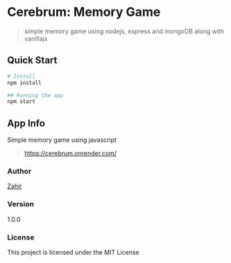 # Cerebrum: Memory Game
> simple memory game using nodejs, express and mongoDB along with vanillajs

## Quick Start
``` bash
# Install 
npm install

## Running the app
npm start
```

## App Info
Simple memory game using javascript
> https://cerebrum.onrender.com/

### Author
[Zahir](http://www.krittimmanush.com)

### Version
1.0.0

### License
This project is licensed under the MIT License
